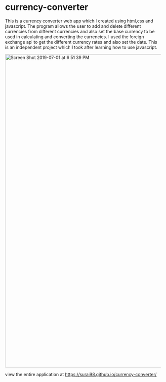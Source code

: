 # currency-converter
 This is a currency converter web app which I created using html,css and javascript.   The program allows the user to add and delete different currencies from different currencies and also set the base currency to be used in calculating and converting the currencies. I used the foreign exchange api to get the different currency rates and also set the date. 
 This is an independent project which I took after  learning how to use javascript.

<img width="1010" alt="Screen Shot 2019-07-01 at 6 51 39 PM" src="https://user-images.githubusercontent.com/39537291/60474797-65fe3580-9c31-11e9-9f98-8a62294780c0.png">



view the entire application at https://surai98.github.io/currency-converter/
